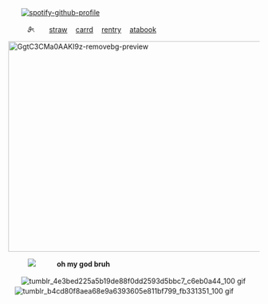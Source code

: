  ㅤㅤ[![spotify-github-profile](https://spotify-github-profile.kittinanx.com/api/view?uid=31ebwurvvtvie52inpjmx5rxepdy&cover_image=true&theme=novatorem&show_offline=false&background_color=121212&interchange=false&bar_color=ffffff&bar_color_cover=false)](https://github.com/kittinan/spotify-github-profile)

ㅤㅤㅤ𝜗ৎㅤㅤ [straw](https://frommi.straw.page/) ㅤ[carrd](https://rjjwon.carrd.co) ㅤ[rentry](https://rentry.co/nmsuu)  ㅤ[atabook](https://namsuu.atabook.org/)ㅤ

<img width="593" height="421" alt="GgtC3CMa0AAKI9z-removebg-preview" src="https://github.com/user-attachments/assets/3b47a994-9779-46a0-b3a3-6bcc5d296d65" />

 ㅤㅤㅤ![](https://komarev.com/ghpvc/?username=junnyes&color=53B0AE&label=thangyuㅤlove) ㅤㅤㅤ**oh my god bruh**

 ㅤㅤ![tumblr_4e3bed225a5b19de88f0dd2593d5bbc7_c6eb0a44_100 gif](https://github.com/user-attachments/assets/b9eda857-d0fe-45dc-af43-7636b60fca85)
 ㅤㅤ![tumblr_b4cd80f8aea68e9a6393605e811bf799_fb331351_100 gif](https://github.com/user-attachments/assets/b3b6c385-2dbe-4338-83c8-f5b6562ce02d)



